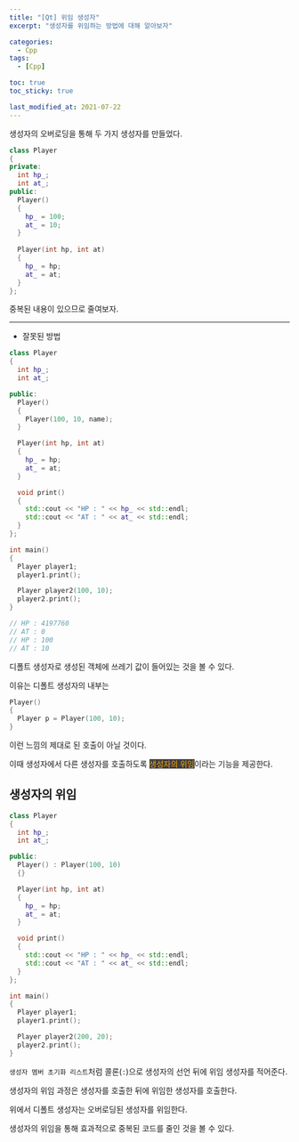 ```yaml
---
title: "[Qt] 위임 생성자"
excerpt: "생성자를 위임하는 방법에 대해 알아보자"

categories:
  - Cpp
tags:
  - [Cpp]

toc: true
toc_sticky: true

last_modified_at: 2021-07-22
---
```


생성자의 오버로딩을 통해 두 가지 생성자를 만들었다.

```cpp
class Player
{
private:
  int hp_;
  int at_;
public:
  Player()
  {
    hp_ = 100;
    at_ = 10;
  }
  
  Player(int hp, int at)
  {
    hp_ = hp;
    at_ = at;
  }
};
```

중복된 내용이 있으므로 줄여보자.

___

* 잘못된 방법

```cpp
class Player
{
  int hp_;
  int at_;

public:
  Player()
  {
    Player(100, 10, name);
  }

  Player(int hp, int at)
  {
    hp_ = hp;
    at_ = at;
  }

  void print()
  {
    std::cout << "HP : " << hp_ << std::endl;
    std::cout << "AT : " << at_ << std::endl;
  }
};

int main()
{
  Player player1;
  player1.print();

  Player player2(100, 10);
  player2.print();
}

// HP : 4197760
// AT : 0
// HP : 100
// AT : 10
```

디폴트 생성자로 생성된 객체에 쓰레기 값이 들어있는 것을 볼 수 있다.

이유는 디폴트 생성자의 내부는

```cpp
Player()
{
  Player p = Player(100, 10);
}
```

이런 느낌의 제대로 된 호출이 아닐 것이다.

이때 생성자에서 다른 생성자를 호출하도록 <mark style="background-color: #3e3e3e; color: orange;">생성자의 위임</mark>이라는 기능을 제공한다.

## 생성자의 위임

```cpp
class Player
{
  int hp_;
  int at_;

public:
  Player() : Player(100, 10)
  {}

  Player(int hp, int at)
  {
    hp_ = hp;
    at_ = at;
  }

  void print()
  {
    std::cout << "HP : " << hp_ << std::endl;
    std::cout << "AT : " << at_ << std::endl;
  }
};

int main()
{
  Player player1;
  player1.print();

  Player player2(200, 20);
  player2.print();
}
```


`생성자 멤버 초기화 리스트`처럼 콜론(`:`)으로 생성자의 선언 뒤에 위임 생성자를 적어준다.

생성자의 위임 과정은 생성자를 호출한 뒤에 위임한 생성자를 호출한다.

위에서 디폴트 생성자는 오버로딩된 생성자를 위임한다.

생성자의 위임을 통해 효과적으로 중복된 코드를 줄인 것을 볼 수 있다.